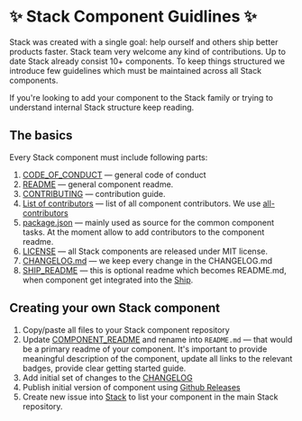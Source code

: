 # ✨ Stack Component Guidlines ✨

Stack was created with a single goal: help ourself and others ship better products faster. Stack team very welcome any kind of contributions. Up to date Stack already consist 10+ components. To keep things structured we introduce few guidelines which must be maintained across all Stack components. 

If you're looking to add your component to the Stack family or trying to understand internal Stack structure keep reading. 

## The basics

Every Stack component must include following parts:
1. [CODE_OF_CONDUCT](./CODE_OF_CONDUCT.md) — general code of conduct
2. [README](./COMPONENT_README.md) — general component readme.
3. [CONTRIBUTING](./CONTRIBUTING.md) — contribution guide.
4. [List of contributors](./all-contributorssrc) — list of all component contributors. We use [all-contributors](https://github.com/kentcdodds/all-contributors)
5. [package.json](./package.json) — mainly used as source for the common component tasks. At the moment allow to add contributors to the component readme.
6. [LICENSE](./LICENSE) — all Stack components are released under MIT license.
7. [CHANGELOG.md](./CHANGELOG.md) — we keep every change in the CHANGELOG.md
8. [SHIP_README](./SHIP_README.md) — this is optional readme which becomes README.md, when component get integrated into the [Ship](https://github.com/paralect/ship). 

## Creating your own Stack component

1. Copy/paste all files to your Stack component repository
2. Update [COMPONENT_README](./COMPONENT_README.md) and rename into `README.md` — that would be a primary readme of your component. It's important to provide meaningful description of the component, update all links to the relevant badges, provide clear getting started guide.
3. Add initial set of changes to the [CHANGELOG](./CHANGELOG.md)
4. Publish initial version of component using [Github Releases](https://help.github.com/articles/creating-releases/)
5. Create new issue into [Stack](https://github.com/paralect/stack/issues/new) to list your component in the main Stack repository.
